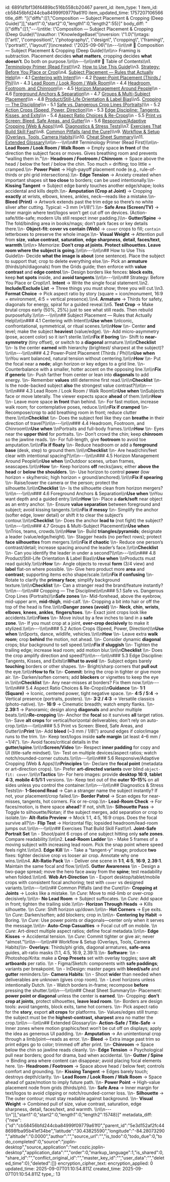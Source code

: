 id: 6891d1bf136f4489bc516b558cb20467
parent_id: 
item_type: 1
item_id: cb58456bfd244cba84999f09779a61f0
item_updated_time: 1757207106566
title_diff: "[{\"diffs\":[[1,\"Composition — Subject Placement & Cropping (Deep Guide)\"]],\"start1\":0,\"start2\":0,\"length1\":0,\"length2\":55}]"
body_diff: "[{\"diffs\":[[1,\"---\\\ntitle: \\\"Composition — Subject Placement & Cropping (Deep Guide)\\\"\\\nauthor: \\\"KnowledgeBase\\\"\\\nversion: \\\"1.0\\\"\\\ntags: [\\\"art\\\", \\\"composition\\\", \\\"photography\\\", \\\"design\\\", \\\"cropping\\\", \\\"framing\\\", \\\"portrait\\\", \\\"layout\\\"]\\\ncreated: \\\"2025-09-06\\\"\\\n---\\\n\\\n# 📘 Composition — Subject Placement & Cropping (Deep Guide)\\\n\\\n> Framing is subtraction. Placement decides **what matters**, cropping decides **what doesn’t**. Do both on purpose.\\\n\\\n---\\\n\\\n## 📑 Table of Contents\\\n1. [Terminology Primer (Read First)](#terminology-primer-read-first)\\\n2. [How to Use This Guide](#how-to-use-this-guide)\\\n3. [Strategy: Before You Place or Crop](#strategy-before-you-place-or-crop)\\\n4. [Subject Placement — Rules that Actually Help](#subject-placement--rules-that-actually-help)\\\n   - 4.1 [Centering with Intent](#41-centering-with-intent)\\\n   - 4.2 [Power-Point Placement (Thirds / Phi)](#42-power-point-placement-thirds--phi)\\\n   - 4.3 [Lead Room / Look Room / Walk Room](#43-lead-room--look-room--walk-room)\\\n   - 4.4 [Headroom, Footroom, and Chinroom](#44-headroom-footroom-and-chinroom)\\\n   - 4.5 [Horizon Management Around People](#45-horizon-management-around-people)\\\n   - 4.6 [Foreground Anchors & Separation](#46-foreground-anchors--separation)\\\n   - 4.7 [Groups & Multi-Subject Placement](#47-groups--multi-subject-placement)\\\n   - 4.8 [Product/Still-Life Orientation & Label Bias](#48-productstill-life-orientation--label-bias)\\\n5. [Cropping — The Discipline](#cropping--the-discipline)\\\n   - 5.1 [Safe vs. Dangerous Crop Lines (Portraits)](#51-safe-vs-dangerous-crop-lines-portraits)\\\n   - 5.2 [Action Crops (Speed, Power, Direction)](#52-action-crops-speed-power-direction)\\\n   - 5.3 [Edge Discipline: Tangents, Kisses, and Exits](#53-edge-discipline-tangents-kisses-and-exits)\\\n   - 5.4 [Aspect Ratio Choices & Re-Crops](#54-aspect-ratio-choices--re-crops)\\\n   - 5.5 [Print vs Screen: Bleed, Safe Areas, and Gutter](#55-print-vs-screen-bleed-safe-areas-and-gutter)\\\n   - 5.6 [Responsive/Adaptive Cropping (Web & Apps)](#56-responsiveadaptive-cropping-web--apps)\\\n6. [Diagnostics & Stress Tests](#diagnostics--stress-tests)\\\n7. [Exercises That Build Skill Fast](#exercises-that-build-skill-fast)\\\n8. [Common Pitfalls (and the Cure)](#common-pitfalls-and-the-cure)\\\n9. [Workflow & Setup (Overlays, Tools, Camera Habits)](#workflow--setup-overlays-tools-camera-habits)\\\n10. [Cheat Sheet Summary](#cheat-sheet-summary)\\\n11. [Extended Glossary](#extended-glossary)\\\n\\\n---\\\n\\\n## Terminology Primer (Read First)\\\n\\\n- **Lead Room / Look Room / Walk Room** → Empty space **in front** of the direction the subject faces or moves. Gives breathing room and prevents “walling them in.”\\\n- **Headroom / Footroom / Chinroom** → Space above the head / below the feet / below the chin. Too much = drifting; too little = cramped.\\\n- **Power Point** → High-payoff placement node (e.g., rule-of-thirds or phi grid intersections).\\\n- **Edge Tension** → Anxiety created when important shapes sit **too close** to borders; can be used intentionally.\\\n- **Kissing Tangent** → Subject edge barely touches another edge/shape; looks accidental and kills depth.\\\n- **Amputation (Crop at Joint)** → Cropping **exactly** at wrists, elbows, knees, ankles, neck—reads like a mistake.\\\n- **Bleed (Print)** → Artwork extends past the trim edge so there’s no white sliver after cutting. Typical: ~3 mm (≈1/8\\\").\\\n- **Safe Area (Screen/TV)** → Inner margin where text/logos won’t get cut off on devices. (Action-safe/title-safe; modern UIs still respect inner padding.)\\\n- **Gutter/Spine** → The fold/binding area in books/mags; don’t park faces or key details there.\\\n- **Object-fit: cover vs contain (Web)** → `cover` crops to fill; `contain` letterboxes to preserve the whole image.\\\n- **Visual Weight** → Attention pull from **size**, **value contrast**, **saturation**, **edge sharpness**, **detail**, **faces/text**, **warmth**.\\\n\\\n> Memorize: **Don’t crop at joints. Protect silhouettes. Leave room where the subject is going.**\\\n\\\n---\\\n\\\n## How to Use This Guide\\\n- Decide **what the image is about** (one sentence). Place the subject to support that; crop to delete everything else.\\\n- Pick an **armature** (thirds/phi/diagonals) from the Grids guide; then enforce with **value contrast** and **edge control**.\\\n- Design borders like fences: **block exits**, keep **hot spots** inside, and **avoid tangents**.\\\n\\\n---\\\n\\\n## Strategy: Before You Place or Crop\\\n1. **Intent** → Write the single focal statement.\\\n2. **Include/Exclude List** → Three things you must show; three you will cut.\\\n3. **Format Choice** → Pick aspect ratio by story (square = icon/monument, 16:9 = environment, 4:5 = vertical presence).\\\n4. **Armature** → Thirds for safety, diagonals for energy, spiral for a guided reveal.\\\n5. **Test Crop** → Make brutal crops early (50%, 25%) just to see what still reads. Then rebuild purposefully.\\\n\\\n---\\\n\\\n## Subject Placement — Rules that Actually Help\\\n\\\n### 4.1 Centering with Intent\\\n**Use when**  \\\nIconic, confrontational, symmetrical, or ritual scenes.\\\n\\\n**How**  \\\n- Center **and** level; make the subject **heaviest** (value/edge).  \\\n- Add micro-asymmetry (pose, accent color) so it isn’t sterile.\\\n\\\n**Fix if boring**  \\\n- Shift to **near-symmetry** (tiny offset), or switch to a **diagonal** armature.\\\n\\\n**Checklist**  \\\n- Is the center **earned** with hierarchy (brightest/ sharpest at the subject)?\\\n\\\n---\\\n\\\n### 4.2 Power-Point Placement (Thirds / Phi)\\\n**Use when**  \\\nYou want balanced, natural tension without centering.\\\n\\\n**How**  \\\n- Put the focal near a **node**; align horizon or key edges to a grid line.  \\\n- Counterbalance with a smaller, hotter accent on the opposing line.\\\n\\\n**Fix if generic**  \\\n- Push farther from center or lean into **diagonals** to add energy.  \\\n- Remember **values** still determine first read.\\\n\\\n**Checklist**  \\\n- Is the node-backed subject **also** the strongest value contrast?\\\n\\\n---\\\n\\\n### 4.3 Lead Room / Look Room / Walk Room\\\n**Use when**  \\\nSubjects face or move laterally. The viewer expects space **ahead** of them.\\\n\\\n**How**  \\\n- Leave more space **in front** than behind.  \\\n- For fast motion, increase walk room; for contemplative poses, reduce.\\\n\\\n**Fix if cramped**  \\\n- Recompose/crop to add breathing room in front; reduce clutter there.\\\n\\\n**Checklist**  \\\n- Does the subject feel like they can **breathe** in their direction of travel?\\\n\\\n---\\\n\\\n### 4.4 Headroom, Footroom, and Chinroom\\\n**Use when**  \\\nPortraits and full-body frames.\\\n\\\n**How**  \\\n- Eyes near the **upper third** for portraits.  \\\n- Don’t crowd the chin; keep **chinroom** so the jawline reads.  \\\n- For full-length, give **footroom** to avoid toe amputation.\\\n\\\n**Fix if floaty**  \\\n- Reduce headroom or add a **foreground base** (desk, step) to ground them.\\\n\\\n**Checklist**  \\\n- Are head/chin/feet clear with intentional spacing?\\\n\\\n---\\\n\\\n### 4.5 Horizon Management Around People\\\n**Use when**  \\\nOutdoor scenes, urban frames, seascapes.\\\n\\\n**How**  \\\n- Keep horizons **off** necks/jaws; either **above the head** or **below the shoulders**.  \\\n- Use horizon to control **power** (low horizon = sky/heroic; high horizon = ground/anchored).\\\n\\\n**Fix if spearing**  \\\n- Raise/lower the camera or the person; protect the silhouette.\\\n\\\n**Checklist**  \\\n- Is the silhouette clean from horizon mergers?\\\n\\\n---\\\n\\\n### 4.6 Foreground Anchors & Separation\\\n**Use when**  \\\nYou want depth and a guided entry.\\\n\\\n**How**  \\\n- Place a **dark/soft** near object as an entry anchor.  \\\n- Ensure **value separation** between foreground and subject; avoid kissing tangents.\\\n\\\n**Fix if messy**  \\\n- Simplify the anchor (softer edge, lower detail) or shift it to clear the subject’s contour.\\\n\\\n**Checklist**  \\\n- Does the anchor **lead to** (not fight) the subject?\\\n\\\n---\\\n\\\n### 4.7 Groups & Multi-Subject Placement\\\n**Use when**  \\\nTrios, teams, crowds.\\\n\\\n**How**  \\\n- Build **triangles/pyramids**; designate a leader (value/edge/height).  \\\n- Stagger heads (no perfect rows); protect **face silhouettes** from mergers.\\\n\\\n**Fix if chaotic**  \\\n- Reduce one person’s contrast/detail; increase spacing around the leader’s face.\\\n\\\n**Checklist**  \\\n- Can you identify the leader in under a second?\\\n\\\n---\\\n\\\n### 4.8 Product/Still-Life Orientation & Label Bias\\\n**Use when**  \\\nProducts must read quickly.\\\n\\\n**How**  \\\n- Angle objects to reveal **form** (3/4 view) and **label** flat-on where possible.  \\\n- Give hero product more **area** and **contrast**; supporting items echo shape/scale.\\\n\\\n**Fix if confusing**  \\\n- Rotate to clarify the **primary face**; simplify background texture.\\\n\\\n**Checklist**  \\\n- Can a stranger read the brand/feature instantly?\\\n\\\n---\\\n\\\n## Cropping — The Discipline\\\n\\\n### 5.1 Safe vs. Dangerous Crop Lines (Portraits)\\\n**Safe zones**  \\\n- Mid-forehead, above the eyebrow, mid-upper arm, **mid-thigh**, mid-calf.  \\\n- Cropping a bit into hair or off the top of the head is fine.\\\n\\\n**Danger zones (avoid)**  \\\n- **Neck**, **chin**, **wrists**, **elbows**, **knees**, **ankles**, **fingers/toes**.  \\\n- Exact joint crops look like accidents.\\\n\\\n**Fixes**  \\\n- Move in/out by a few inches to land in a **safe zone**.  \\\n- If you must crop at a joint, **over-crop decisively** to make it stylized.\\\n\\\n---\\\n\\\n### 5.2 Action Crops (Speed, Power, Direction)\\\n**Use when**  \\\nSports, dance, wildlife, vehicles.\\\n\\\n**How**  \\\n- Leave extra **walk room**; crop **behind** the motion, not ahead.  \\\n- Consider dynamic **diagonal** crops; blur background to sell speed.\\\n\\\n**Fix if sluggish**  \\\n- Tighten the trailing edge; increase lead room; add motion blur.\\\n\\\n**Checklist**  \\\n- Does the crop amplify direction and speed?\\\n\\\n---\\\n\\\n### 5.3 Edge Discipline: Tangents, Kisses, and Exits\\\n**What to avoid**  \\\n- Subject edges barely **touching** borders or other shapes.  \\\n- Bright/sharp corners that **pull out** the eye.\\\n\\\n**How to fix**  \\\n- **Commit**: bring the crop in tighter or give more air.  \\\n- Darken/soften corners; add **blockers** or vignettes to keep the eye in.\\\n\\\n**Checklist**  \\\n- Any near-misses at borders? Fix them now.\\\n\\\n---\\\n\\\n### 5.4 Aspect Ratio Choices & Re-Crops\\\n**Guidance**  \\\n- **1:1 (Square)** → Iconic, centered power, tight negative space.  \\\n- **4:5 / 5:4** → Vertical presence (portraits, posters).  \\\n- **3:2 / 4:3** → Versatile classics (photo-native).  \\\n- **16:9** → Cinematic breadth; watch empty flanks.  \\\n- **2.39:1** → Panoramic; design along **diagonals** and anchor multiple beats.\\\n\\\n**Re-cropping**  \\\n- Anchor the **focal** so it survives **all** target ratios.  \\\n- Save **alt crops** for vertical/horizontal deliverables; don’t rely on auto-crop.\\\n\\\n---\\\n\\\n### 5.5 Print vs Screen: Bleed, Safe Areas, and Gutter\\\n**Print**  \\\n- Add **bleed** (~3 mm / 1/8\\\") around edges if color/image runs to the trim.  \\\n- Keep text/logos inside **safe margin** (at least 4–6 mm / ~1/4\\\").  \\\n- Avoid faces/critical details in the **gutter/spine**.\\\n\\\n**Screen/Video**  \\\n- Respect **inner padding** for copy and UI (title-safe mindset).  \\\n- Test on multiple devices/aspect ratios; watch notch/rounded-corner cutouts.\\\n\\\n---\\\n\\\n### 5.6 Responsive/Adaptive Cropping (Web & Apps)\\\n**Principles**  \\\n- Declare the **focal point** (metadata or art-direction crops).  \\\n- Prefer **art-directed variants** over blind `object-fit: cover`.\\\n\\\n**Tactics**  \\\n- For hero images: provide **desktop 16:9**, **tablet 4:3**, **mobile 4:5/1:1** versions.  \\\n- Keep text out of the **outer 10–15%** on all sides unless you control the container.\\\n\\\n---\\\n\\\n## Diagnostics & Stress Tests\\\n- **1-Second Read** → Can a stranger name the subject instantly? If not, your placement/crop failed.\\\n- **Border Patrol** → Scan edges for near-misses, tangents, hot corners. Fix or re-crop.\\\n- **Lead-Room Check** → For faces/motion, is there space **ahead**? If not, shift.\\\n- **Silhouette Pass** → Toggle to silhouette/Notan; if the subject merges, add separation or crop to isolate.\\\n- **Alt-Ratio Preview** → Mock 1:1, 4:5, 16:9 crops. Does the focal survive all?\\\n- **Flip Test** → Horizontal flip; lopsided headroom/lead-room jumps out.\\\n\\\n---\\\n\\\n## Exercises That Build Skill Fast\\\n1. **Joint-Safe Portrait Set**  \\\n   - Shoot/paint 6 crops of one subject hitting only **safe zones**. Compare readability.\\\n\\\n2. **Lead-Room Ladder**  \\\n   - Make 5 frames of a moving subject with increasing lead room. Pick the snap point where speed feels right.\\\n\\\n3. **Edge Kill**  \\\n   - Take a “tangent-y” image; produce **two** fixes: tighter decisive crop vs looser air crop. Annotate why one wins.\\\n\\\n4. **Alt-Ratio Pack**  \\\n   - Deliver one scene in **1:1**, **4:5**, **16:9**, **2.39:1**. Maintain the same focal and flow.\\\n\\\n5. **Gutter Awareness**  \\\n   - Design a two-page spread; move the hero face away from the **spine**; test readability when folded.\\\n\\\n6. **Web Art-Direction**  \\\n   - Export desktop/tablet/mobile crops with consistent focal anchoring; test with `cover` vs designed variants.\\\n\\\n---\\\n\\\n## Common Pitfalls (and the Cure)\\\n- **Cropping at Joints** → Looks like a mistake.  \\\n  *Cure*: Move to mid-limb or over-crop decisively.\\\n\\\n- **No Lead Room** → Subject suffocates.  \\\n  *Cure*: Add space in front; tighten the trailing side.\\\n\\\n- **Horizon Through Heads** → Kills silhouette.  \\\n  *Cure*: Shift horizon up/down.\\\n\\\n- **Hot Corners** → Eye exits.  \\\n  *Cure*: Darken/soften; add blockers; crop in.\\\n\\\n- **Centering by Habit** → Boring.  \\\n  *Cure*: Use power points or diagonals—center only when it serves the message.\\\n\\\n- **Auto-Crop Casualties** → Focal cut off on mobile.  \\\n  *Cure*: Art-direct multiple aspect ratios; define focal metadata.\\\n\\\n- **Edge Kisses** → Accidental tension.  \\\n  *Cure*: Commit tighter or give air; never “almost.”\\\n\\\n---\\\n\\\n## Workflow & Setup (Overlays, Tools, Camera Habits)\\\n- **Overlays**: Thirds/phi grids, diagonal armatures, **safe-area** guides, alt-ratio masks (1:1, 4:5, 16:9, 2.39:1).\\\n- **Software**:  \\\n  - Photoshop/Krita: make a **Crop Presets** set with overlay toggles; save **alt artboards** per ratio.  \\\n  - Figma/Sketch: components with **safe paddings**; variants per breakpoint.  \\\n  - InDesign: master pages with **bleed/safe** and **gutter** reminders.\\\n- **Camera Habits**:  \\\n  - Shoot **wider** than needed when deliverables are unknown (gives crop room).  \\\n  - Level horizons unless intentionally Dutch.  \\\n  - Watch borders in-frame; recompose **before** pressing the shutter.\\\n\\\n---\\\n\\\n## Cheat Sheet Summary\\\n- Placement: **power point or diagonal** unless the center is **earned**.  \\\n- Cropping: **don’t crop at joints**, protect silhouettes, **leave lead room**.  \\\n- Borders are design tools: avoid tangents, block exits, tame hot corners.  \\\n- Pick aspect ratio for the **story**, export **alt crops** for platforms.  \\\n- Values/edges still trump: the subject must be the **highest-contrast, sharpest** area no matter the crop.\\\n\\\n---\\\n\\\n## Extended Glossary\\\n- **Action-Safe / Title-Safe** → Inner zones where motion graphics/text won’t be cut off on displays; apply the idea as generous UI padding.  \\\n- **Amputation** → An unintentional crop through a limb/joint—reads as error.  \\\n- **Bleed** → Extra image past trim so print edges go to color; trimmed off after print.  \\\n- **Chinroom** → Space below the chin so jawline reads cleanly.  \\\n- **Edge Tension** → Psychological pull near borders; good for drama, bad when accidental.  \\\n- **Gutter / Spine** → Binding area where content can disappear; avoid placing focal elements here.  \\\n- **Headroom / Footroom** → Space above head / below feet; controls comfort and grounding.  \\\n- **Kissing Tangent** → Edges barely touch; destroys depth/clarity.  \\\n- **Lead Room / Look Room / Walk Room** → Space ahead of gaze/motion to imply future path.  \\\n- **Power Point** → High-value placement node from grids (thirds/phi).  \\\n- **Safe Area** → Inner margin for text/logos to avoid clipping or notch/rounded-corner loss.  \\\n- **Silhouette** → The outer contour; must stay readable against background.  \\\n- **Visual Weight** → Combined pull of size, value contrast, saturation, edge sharpness, detail, faces/text, and warmth.  \\\n\\\n---\\\n\"]],\"start1\":0,\"start2\":0,\"length1\":0,\"length2\":15748}]"
metadata_diff: {"new":{"id":"cb58456bfd244cba84999f09779a61f0","parent_id":"5e3d152af2fc448698fba95b41ef34be","latitude":"30.43825590","longitude":"-84.28073290","altitude":"0.0000","author":"","source_url":"","is_todo":0,"todo_due":0,"todo_completed":0,"source":"joplin-desktop","source_application":"net.cozic.joplin-desktop","application_data":"","order":0,"markup_language":1,"is_shared":0,"share_id":"","conflict_original_id":"","master_key_id":"","user_data":"","deleted_time":0},"deleted":[]}
encryption_cipher_text: 
encryption_applied: 0
updated_time: 2025-09-07T01:10:54.811Z
created_time: 2025-09-07T01:10:54.811Z
type_: 13
